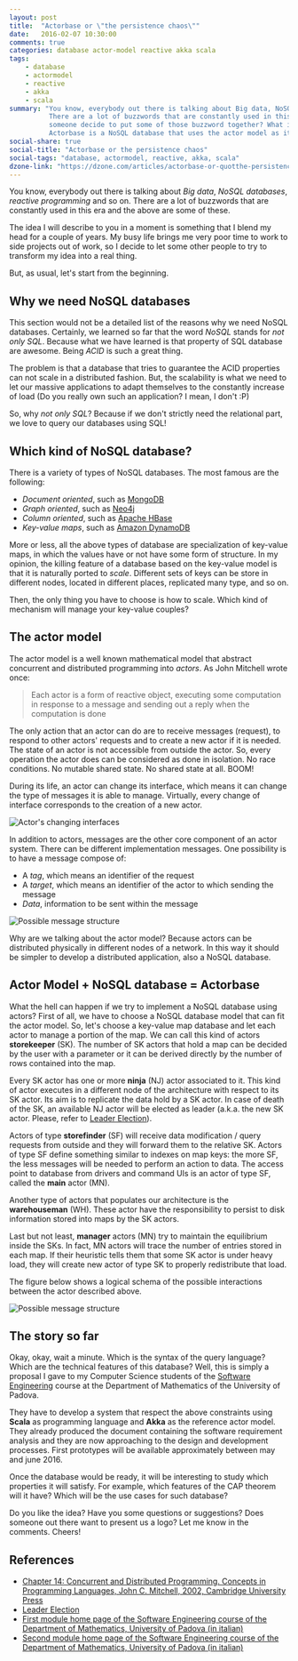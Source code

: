 ```yaml
---
layout: post
title:  "Actorbase or \"the persistence chaos\""
date:   2016-02-07 10:30:00
comments: true
categories: database actor-model reactive akka scala
tags:
    - database
    - actormodel
    - reactive
    - akka
    - scala
summary: "You know, everybody out there is talking about Big data, NoSQL databases, reactive programming and so on. 
          There are a lot of buzzwords that are constantly used in this era and the above are some of these. What if 
          someone decide to put some of those buzzword together? What if we couple NoSQL databases and the actor model?
          Actorbase is a NoSQL database that uses the actor model as its internal reference model."
social-share: true
social-title: "Actorbase or the persistence chaos"
social-tags: "database, actormodel, reactive, akka, scala"
dzone-link: "https://dzone.com/articles/actorbase-or-quotthe-persistence-chaosquot"  
---
```

You know, everybody out there is talking about *Big data*, *NoSQL databases*, *reactive programming* and so on. There
are a lot of buzzwords that are constantly used in this era and the above are some of these.

The idea I will describe to you in a moment is something that I blend my head for a couple of years. My busy life brings
me very poor time to work to side projects out of work, so I decide to let some other people to try to transform my idea
into a real thing.

But, as usual, let's start from the beginning.

## Why we need NoSQL databases

This section would not be a detailed list of the reasons why we need NoSQL databases. Certainly, we learned so far that the
word *NoSQL* stands for *not only SQL*. Because what we have learned is that property of SQL database are awesome. Being
*ACID* is such a great thing.

The problem is that a database that tries to guarantee the ACID properties can not scale in a distributed fashion. But, 
the scalability is what we need to let our massive applications to adapt themselves to the constantly increase of load
(Do you really own such an application? I mean, I don't :P)

So, why *not only SQL*? Because if we don't strictly need the relational part, we love to query our databases using SQL!

## Which kind of NoSQL database?

There is a variety of types of NoSQL databases. The most famous are the following:
 
 * *Document oriented*, such as [MongoDB](https://www.mongodb.org/)
 * *Graph oriented*, such as [Neo4j](http://neo4j.com/)
 * *Column oriented*, such as [Apache HBase](https://hbase.apache.org/)
 * *Key-value maps*, such as [Amazon DynamoDB](http://docs.aws.amazon.com/amazondynamodb/latest/developerguide/Introduction.html)
 
More or less, all the above types of database are specialization of key-value maps, in which the values have or not have
some form of structure. In my opinion, the killing feature of a database based on the key-value model is that it is 
naturally ported to *scale*. Different sets of keys can be store in different nodes, located in different places, 
replicated many type, and so on.

Then, the only thing you have to choose is how to scale. Which kind of mechanism will manage your key-value couples?

## The actor model

The actor model is a well known mathematical model that abstract concurrent and distributed programming into *actors*. As
John Mitchell wrote once:

> Each actor is a form of reactive object, executing some computation in response to a message and sending out a reply 
  when the computation is done
  
The only action that an actor can do are to receive messages (request), to respond to other actors' requests and to
create a new actor if it is needed. The state of an actor is not accessible from outside the actor. So, every operation
the actor does can be considered as done in isolation. No race conditions. No mutable shared state. No shared state at 
all. BOOM!

During its life, an actor can change its interface, which means it can change the type of messages it is able to 
manage. Virtually, every change of interface corresponds to the creation of a new actor.

![Actor's changing interfaces](http://rcardin.github.io/assets/2016-03-05/actors.png)
  
In addition to actors, messages are the other core component of an actor system. There can be different implementation 
messages. One possibility is to have a message compose of:

 * A *tag*, which means an identifier of the request
 * A *target*, which means an identifier of the actor to which sending the message
 * *Data*, information to be sent within the message
 
![Possible message structure](http://rcardin.github.io/assets/2016-03-05/actor_message.png)
 
Why are we talking about the actor model? Because actors can be distributed physically in different nodes of a network.
In this way it should be simpler to develop a distributed application, also a NoSQL database.

## Actor Model + NoSQL database = Actorbase

What the hell can happen if we try to implement a NoSQL database using actors? First of all, we have to choose a NoSQL 
database model that can fit the actor model. So, let's choose a key-value map database and let each actor to manage a 
portion of the map. We can call this kind of actors **storekeeper** (SK). The number of SK actors that hold a map can 
be decided by the user with a parameter or it can be derived directly by the number of rows contained into the map.

Every SK actor has one or more **ninja** (NJ) actor associated to it. This kind of actor executes in a different node 
of the architecture with respect to its SK actor. Its aim is to replicate the data hold by a SK actor. In case of death 
of the SK, an available NJ actor will be elected as leader (a.k.a. the new SK actor. 
Please, refer to [Leader Election](https://en.wikipedia.org/wiki/Leader_election)). 
  
Actors of type **storefinder** (SF) will receive data modification / query requests from outside and they will forward 
them to the relative SK. Actors of type SF define something similar to indexes on map keys: the more SF, the less 
messages will be needed to perform an action to data. The access point to database from drivers and command UIs is an
actor of type SF, called the **main** actor (MN). 
 
Another type of actors that populates our architecture is the **warehouseman** (WH). These actor have the responsibility
to persist to disk information stored into maps by the SK actors.

Last but not least, **manager** actors (MN) try to maintain the equilibrium inside the SKs. In fact, MN actors will 
trace the number of entries stored in each map. If their heuristic tells them that some SK actor is under heavy load, 
they will create new actor of type SK to properly redistribute that load.
  
The figure below shows a logical schema of the possible interactions between the actor described above. 
 
![Possible message structure](http://rcardin.github.io/assets/2016-03-05/ACTORBASE.png)

## The story so far
Okay, okay, wait a minute. Which is the syntax of the query language? Which are the technical features of this database?
Well, this is simply a proposal I gave to my Computer Science students of the 
[Software Engineering](http://www.math.unipd.it/~tullio/IS-1/2015/Progetto/C1.pdf) course at the Department of 
Mathematics of the University of Padova.
 
They have to develop a system that respect the above constraints using **Scala** as programming language and **Akka** as the
reference actor model. They already produced the document containing the software requirement analysis and they are now
approaching to the design and development processes. First prototypes will be available approximately between may and 
june 2016.

Once the database would be ready, it will be interesting to study which properties it will satisfy. For example, which
features of the CAP theorem will it have? Which will be the use cases for such database? 

Do you like the idea? Have you some questions or suggestions? Does someone out there want to present us a logo? 
Let me know in the comments. Cheers!  
  
## References
- [Chapter 14: Concurrent and Distributed Programming. Concepts in Programming Languages, John C. Mitchell, 2002, Cambridge University Press](http://www.amazon.com/Concepts-Programming-Languages-John-Mitchell/dp/0521780985)
- [Leader Election](https://en.wikipedia.org/wiki/Leader_election)
- [First module home page of the Software Engineering course of the Department of Mathematics, University of Padova (in italian)](http://www.math.unipd.it/~tullio/IS-1/2015/)
- [Second module home page of the Software Engineering course of the Department of Mathematics, University of Padova (in italian)](http://www.math.unipd.it/~rcardin/sweb.html)